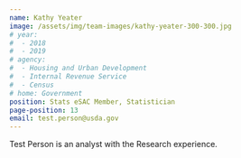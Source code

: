 ```yaml
---
name: Kathy Yeater
image: /assets/img/team-images/kathy-yeater-300-300.jpg
# year:
#  - 2018
#  - 2019
# agency:   
#  - Housing and Urban Development
#  - Internal Revenue Service
#  - Census
# home: Government
position: Stats eSAC Member, Statistician
page-position: 13
email: test.person@usda.gov
---
```


Test Person is an analyst with the Research experience.
